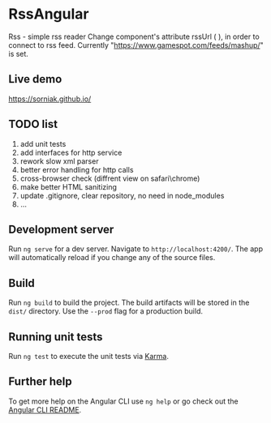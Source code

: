 # RssAngular

Rss - simple rss reader
Change component's attribute rssUrl ( <feed-preview rssUrl=[rss_feed_link]></feed-preview> ), in order to connect to rss feed. Currently "https://www.gamespot.com/feeds/mashup/" is set.

## Live demo
https://sorniak.github.io/

## TODO list

1. add unit tests
2. add interfaces for http service
3. rework slow xml parser
4. better error handling for http calls
5. cross-browser check (diffrent view on safari\chrome)
6. make better HTML sanitizing
7. update .gitignore, clear repository, no need in node_modules
8. ...

## Development server

Run `ng serve` for a dev server. Navigate to `http://localhost:4200/`. The app will automatically reload if you change any of the source files.

## Build

Run `ng build` to build the project. The build artifacts will be stored in the `dist/` directory. Use the `--prod` flag for a production build.

## Running unit tests

Run `ng test` to execute the unit tests via [Karma](https://karma-runner.github.io).

## Further help

To get more help on the Angular CLI use `ng help` or go check out the [Angular CLI README](https://github.com/angular/angular-cli/blob/master/README.md).
